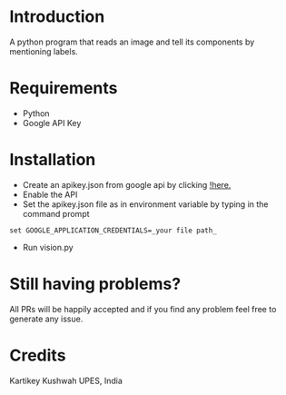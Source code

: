 # Introduction
A python program that reads an image and tell its components by mentioning labels.

# Requirements
- Python
- Google API Key

# Installation
- Create an apikey.json from google api by clicking [!here.](https://console.cloud.google.com/projectselector/apis/credentials?organizationId=0)
- Enable the API
- Set the apikey.json file as in environment variable by typing in the command prompt
```
set GOOGLE_APPLICATION_CREDENTIALS=_your file path_
```
- Run vision.py

# Still having problems?
All PRs will be happily accepted and if you find any problem feel free to generate any issue.

# Credits
Kartikey Kushwah
UPES, India
